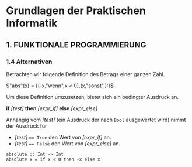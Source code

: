 # Grundlagen der Praktischen Informatik

## 1. FUNKTIONALE PROGRAMMIERUNG

### 1.4 Alternativen

Betrachten wir folgende Definition des Betrags einer ganzen Zahl.

$"abs"(x) = {(-x,"wenn",x < 0),(x,"sonst",):}$

Um diese Definition umzusetzen, bietet sich ein bedingter Ausdruck an.


**if** *[test]* **then** *[expr_if]* **else** *[expr_else]*


Anhängig vom *[test]* (ein Ausdruck der nach `Bool` ausgewertet wird)
nimmt der Ausdruck für

- *[test]* `== True` den Wert von *[expr_if]* an.
- *[test]* `== False` den Wert von *[expr_else]* an.


```
absolute :: Int -> Int
absolute x = if x < 0 then -x else x
```